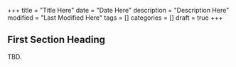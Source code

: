 +++
title       = "Title Here"
date        = "Date Here"
description = "Description Here"
modified    = "Last Modified Here"
tags        = []
categories  = []
draft       = true
+++

## First Section Heading

TBD.


